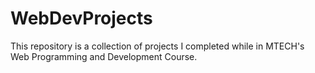 # WebDevProjects

This repository is a collection of projects I completed while in MTECH's Web Programming and Development Course.